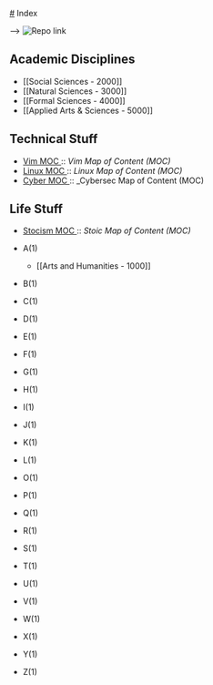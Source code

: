 [#](#.md) Index

--> ![Repo link](https://github.com/antonemking/Zettelkasten.git)

## Academic Disciplines

- [[Social Sciences - 2000]]
- [[Natural Sciences - 3000]]
- [[Formal Sciences - 4000]]
- [[Applied Arts & Sciences - 5000]]
 

## Technical Stuff

- [Vim MOC ](202208110032.md):: _Vim Map of Content (MOC)_
- [Linux MOC ](202208141811.md):: _Linux Map of Content (MOC)_
- [Cyber MOC ](202208141819.md):: _Cybersec Map of Content (MOC)

## Life Stuff

- [Stocism MOC ](202208110131.md):: _Stoic Map of Content (MOC)_


- A(1)
    * [[Arts and  Humanities - 1000]]
      
- B(1)
- C(1)
- D(1)
- E(1)
- F(1)
- G(1)
- H(1)
- I(1)
- J(1)
- K(1)
- L(1)
- O(1)
- P(1)
- Q(1)
- R(1)
- S(1)
- T(1)
- U(1)
- V(1)
- W(1)
- X(1)
- Y(1)
- Z(1)







 









